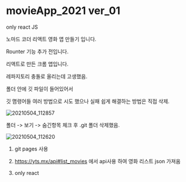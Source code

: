 # movieApp_2021 ver_01
only react JS 



노마드 코더 리액트 영화 앱 만들기 입니다.

Rounter 기능 추가 전입니다.


리액트로 만든 크롬 앱입니다.

레파지토리 충돌로 올리는데 고생했음.

폴더 안에 깃 파일이 들어있어서



깃 몀령어들 여러 방법으로 시도 했으나 실패
쉽게 해결하는 방법은 직접 삭제.



![20210504_112857](https://user-images.githubusercontent.com/79763173/116954830-fabd9880-accb-11eb-8541-759b2d3dd741.png)

폴더 -> 보기 -> 숨긴항목 체크 후 .git 폴더 삭제했음.








![20210504_112620](https://user-images.githubusercontent.com/79763173/116954681-98fd2e80-accb-11eb-8456-45625e33a7d1.png)


1. git pages 사용

2. https://yts.mx/api#list_movies 에서 api사용 하여 영화 리스트 json 가져옴

3. only react 
